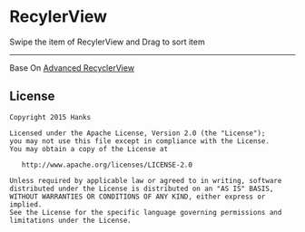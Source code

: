# RecylerView
Swipe the item of RecylerView and Drag to sort item
___
Base On [Advanced RecyclerView](https://github.com/h6ah4i/android-advancedrecyclerview)

## License

    Copyright 2015 Hanks

    Licensed under the Apache License, Version 2.0 (the "License");
    you may not use this file except in compliance with the License.
    You may obtain a copy of the License at

       http://www.apache.org/licenses/LICENSE-2.0

    Unless required by applicable law or agreed to in writing, software
    distributed under the License is distributed on an "AS IS" BASIS,
    WITHOUT WARRANTIES OR CONDITIONS OF ANY KIND, either express or implied.
    See the License for the specific language governing permissions and
    limitations under the License.

[1]: https://github.com/h6ah4i/android-advancedrecyclerview
